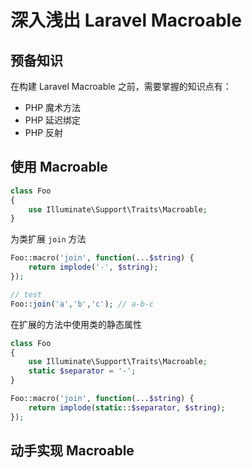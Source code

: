 # 深入浅出 Laravel Macroable

## 预备知识

在构建 Laravel Macroable 之前，需要掌握的知识点有：

* PHP 魔术方法
* PHP 延迟绑定
* PHP 反射

## 使用 Macroable

```php
class Foo 
{
	use Illuminate\Support\Traits\Macroable;
}
```

为类扩展 `join` 方法

```php
Foo::macro('join', function(...$string) {
	return implode('-', $string);
});

// test
Foo::join('a','b','c'); // a-b-c
```

在扩展的方法中使用类的静态属性

```php
class Foo 
{
	use Illuminate\Support\Traits\Macroable;
	static $separator = '-';
}

Foo::macro('join', function(...$string) {
	return implode(static::$separator, $string);
});
```

## 动手实现 Macroable